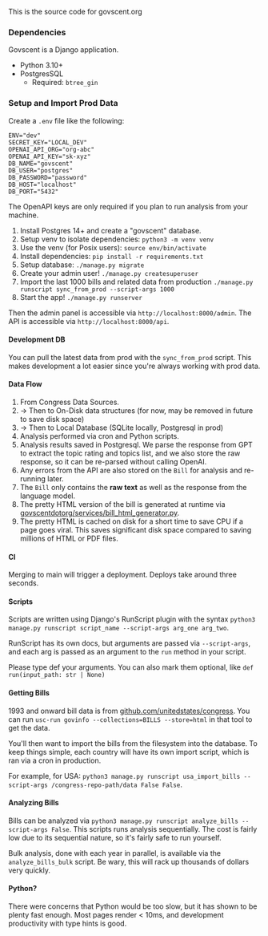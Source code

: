 This is the source code for govscent.org

### Dependencies

Govscent is a Django application.

- Python 3.10+
- PostgresSQL
  - Required: `btree_gin`

### Setup and Import Prod Data

Create a `.env` file like the following:

```
ENV="dev"
SECRET_KEY="LOCAL_DEV"
OPENAI_API_ORG="org-abc"
OPENAI_API_KEY="sk-xyz"
DB_NAME="govscent"
DB_USER="postgres"
DB_PASSWORD="password"
DB_HOST="localhost"
DB_PORT="5432"
```

The OpenAPI keys are only required if you plan to run analysis from your machine.

1. Install Postgres 14+ and create a "govscent" database.
2. Setup venv to isolate dependencies: `python3 -m venv venv`
3. Use the venv (for Posix users): `source env/bin/activate`
4. Install dependencies: `pip install -r requirements.txt`
5. Setup database: `./manage.py migrate`
6. Create your admin user! `./manage.py createsuperuser`
7. Import the last 1000 bills and related data from production `./manage.py runscript sync_from_prod --script-args 1000`
8. Start the app! `./manage.py runserver`

Then the admin panel is accessible via `http://localhost:8000/admin`.
The API is accessible via `http://localhost:8000/api`.

#### Development DB

You can pull the latest data from prod with the `sync_from_prod` script. This makes development a lot easier since you're
always working with prod data.

#### Data Flow

1. From Congress Data Sources.
2. → Then to On-Disk data structures (for now, may be removed in future to save disk space)
3. → Then to Local Database (SQLite locally, Postgresql in prod)
4. Analysis performed via cron and Python scripts.
5. Analysis results saved in Postgresql. We parse the response from GPT to extract the topic rating and topics list, and we also store the raw response, so it can be re-parsed without calling OpenAI.
6. Any errors from the API are also stored on the `Bill` for analysis and re-running later.
7. The `Bill` only contains the **raw text** as well as the response from the language model.
8. The pretty HTML version of the bill is generated at runtime via [govscentdotorg/services/bill_html_generator.py](govscentdotorg/services/bill_html_generator.py).
9. The pretty HTML is cached on disk for a short time to save CPU if a page goes viral. This saves significant disk space compared to saving millions of HTML or PDF files. 

#### CI

Merging to main will trigger a deployment. Deploys take around three seconds.

#### Scripts

Scripts are written using Django's RunScript plugin with the syntax `python3 manage.py runscript script_name --script-args arg_one arg_two`.

RunScript has its own docs, but arguments are passed via `--script-args`, and each arg is passed as an argument to the `run` method in your script.

Please type def your arguments. You can also mark them optional, like `def run(input_path: str | None)`

#### Getting Bills

1993 and onward bill data is from [github.com/unitedstates/congress](https://github.com/unitedstates/congress). You can run `usc-run govinfo --collections=BILLS --store=html` in that tool to get the data.

You'll then want to import the bills from the filesystem into the database. To keep things simple, each country will have its own import script, which is ran
via a cron in production.

For example, for USA: `python3 manage.py runscript usa_import_bills --script-args /congress-repo-path/data False False`.

#### Analyzing Bills

Bills can be analyzed via `python3 manage.py runscript analyze_bills --script-args False`. This scripts runs analysis sequentially. The cost is fairly low due to its
sequential nature, so it's fairly safe to run yourself.

Bulk analysis, done with each year in parallel, is available via the `analyze_bills_bulk` script. Be wary, this will rack up thousands of dollars very quickly.

#### Python?

There were concerns that Python would be too slow, but it has shown to be plenty fast enough. Most pages render < 10ms, and development productivity with type hints is good.
